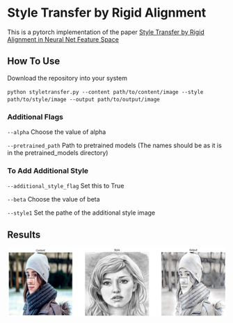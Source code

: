 # Style Transfer by Rigid Alignment

This is a pytorch implementation of the paper [Style Transfer by Rigid Alignment in Neural Net Feature Space](https://arxiv.org/abs/1909.13690)


## How To Use

Download the repository into your system

`python styletransfer.py --content path/to/content/image --style path/to/style/image --output path/to/output/image`

### Additional Flags

`--alpha` Choose the value of alpha

`--pretrained_path` Path to pretrained models (The names should be as it is in the pretrained_models directory)

### To Add Additional Style

`--additional_style_flag` Set this to True

`--beta` Choose the value of beta

`--style1` Set the pathe of the additional style image


## Results

![result1](examples/result1.png)
